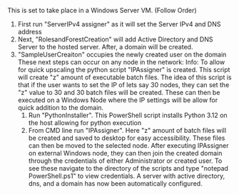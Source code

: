 This is set to take place in a Windows Server VM. (Follow Order)
1. First run "ServerIPv4 assigner" as it will set the Server IPv4 and DNS address
2. Next, "RolesandForestCreation" will add Active Directory and DNS Server to the hosted server. After, a domain will be created.
3. "SampleUserCreaiton" occupies the newly created user on the domain
These next steps can occur on any node in the network:
   Info: To allow for quick upscaling the python script "IPAssigner" is created. This script will create "z" amount of executable batch files. The idea of this script is that if the user wants to set the IP of lets say 30 nodes, they can set the "z" value to 30 and 30 batch files will be created. These can then be executed on a Windows Node where the IP settings will be allow for quick addition to the domain.
   1. Run "PythonInstaller". This PowerShell script installs Python 3.12 on the host allowing for python execution
   2. From CMD line run "IPAssigner". Here "z" amount of batch files will be created and saved to desktop for easy accessibility. These files can then be moved to the selected node.
After executing IPAssigner on external Windows node, they can then join the created domain through the credentials of either Administrator or created user. To see these navigate to the directory of the scripts and type "notepad PowerShell.ps1" to view credentials.
A server with active directory, dns, and a domain has now been automatically configured.

